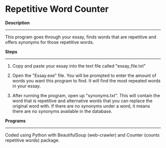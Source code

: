 # Repetitive Word Counter 

**Description**
************************
This program goes through your essay, finds words that are repetitive and offers synonyms for those repetitive words.



**Steps**
************************
1) Copy and paste your essay into the text file called "essay_file.txt"

2) Open the "Essay.exe" file. You will be prompted to enter the amount of words you want this program to find. It will find the most repeated words in your essay.

3) After running the program, open up "synonyms.txt". This will contain the word that is repetitive and alternative words that you can replace the original word with. If there are no synonyms under a word, it means there are no synonyms available in the database.



**Programs**
************************
Coded using Python with BeautifulSoup (web-crawler) and Counter (counts repetitive words) package.

